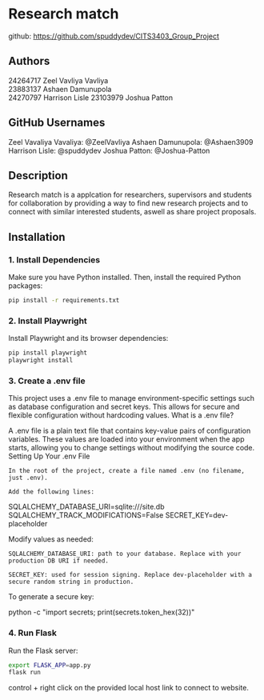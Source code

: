 # Research match
github: https://github.com/spuddydev/CITS3403_Group_Project

## Authors 
24264717    Zeel Vavliya Vavliya    
23883137	Ashaen Damunupola   
24270797	Harrison Lisle
23103979	Joshua Patton

## GitHub Usernames
Zeel Vavaliya Vavaliya: @ZeelVavliya 
Ashaen Damunupola: @Ashaen3909
Harrison Lisle: @spuddydev
Joshua Patton: @Joshua-Patton

## Description
Research match is a applcation for researchers, supervisors and students for collaboration by providing a way to find new research projects and to connect with similar interested students, aswell as share project proposals.

## Installation

### 1. Install Dependencies

Make sure you have Python installed. Then, install the required Python packages:

```bash
pip install -r requirements.txt
```

### 2. Install Playwright

Install Playwright and its browser dependencies:

```bash
pip install playwright
playwright install
```

### 3. Create a .env file
This project uses a .env file to manage environment-specific settings such as database configuration and secret keys. This allows for secure and flexible configuration without hardcoding values.
What is a .env file?

A .env file is a plain text file that contains key-value pairs of configuration variables. These values are loaded into your environment when the app starts, allowing you to change settings without modifying the source code.
Setting Up Your .env File

    In the root of the project, create a file named .env (no filename, just .env).

    Add the following lines:

SQLALCHEMY_DATABASE_URI=sqlite:///site.db
SQLALCHEMY_TRACK_MODIFICATIONS=False
SECRET_KEY=dev-placeholder

Modify values as needed:

    SQLALCHEMY_DATABASE_URI: path to your database. Replace with your production DB URI if needed.

    SECRET_KEY: used for session signing. Replace dev-placeholder with a secure random string in production.

To generate a secure key:

python -c "import secrets; print(secrets.token_hex(32))"

### 4. Run Flask

Run the Flask server:

```bash
export FLASK_APP=app.py
flask run
```

control + right click on the provided local host link to connect to website.